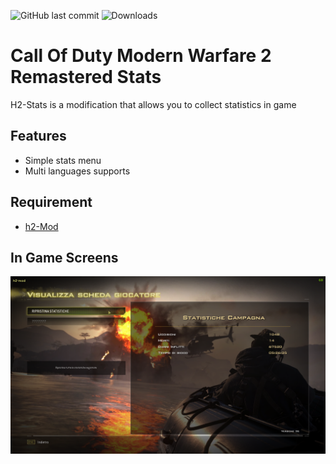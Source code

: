 ![GitHub last commit](https://img.shields.io/github/last-commit/Martos/h2-stats)
![Downloads](https://img.shields.io/github/downloads/Martos/h2-stats/total)
# Call Of Duty Modern Warfare 2 Remastered Stats

H2-Stats is a modification that allows you to collect statistics in game

## Features

- Simple stats menu
- Multi languages supports

## Requirement

* [h2-Mod](https://github.com/fedddddd/h2-mod)

## In Game Screens

![Alt text](/screens/001.png?raw=true "Stats Menu")
